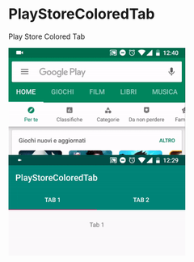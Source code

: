 # PlayStoreColoredTab
Play Store Colored Tab

<img align="left" width="350" src="https://github.com/danieleorlando/PlayStoreColoredTab/blob/master/art/playstore.gif">
<br><br>
<img align="left" width="350" src="https://github.com/danieleorlando/PlayStoreColoredTab/blob/master/art/coloredtab.gif">
